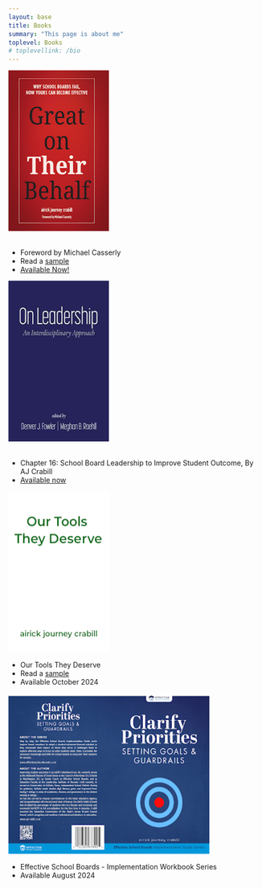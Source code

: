 ```yaml
---
layout: base
title: Books
summary: "This page is about me"
toplevel: Books
# toplevellink: /bio
---
```




   <div class="bookcell">  
      <a href="https://www.amazon.com/Great-Their-Behalf-School-Effective/dp/154453759X/"><img border="0" class="bookimg" data-original-height="868" data-original-width="618" height="320" src="../assets/img/gotb-flat-cover.jpg" width="200" /></a><br />
     <br/><ul><li>Foreword by Michael Casserly</li><li>Read a <a href="http://www.greatontheirbehalf.com">sample</a></li><li><a href="https://www.amazon.com/Great-Their-Behalf-School-Effective/dp/154453759X/">Available Now!</a></li></ul>
 </div>
   
   <div class="bookcell">
      <a href="https://www.amazon.com/Leadership-Interdisciplinary-Approach-Denver-Fowler/dp/B0BKHW457G" target="_blank"><img border="0" class="bookimg" data-original-height="396" data-original-width="263" height="320" src="../assets/img/on-leadership-cover.jpeg" width="200" /></a><br />
     <br/><ul><li>Chapter 16:&nbsp;School Board Leadership to Improve Student Outcome, By AJ Crabill</li>
 <li><a href="https://www.amazon.com/Leadership-Interdisciplinary-Approach-Denver-Fowler/dp/B0BKHW457G" target="_blank">Available now</a></li></ul>
 </div>
     
<div class="bookcell">  
<img border="0" class="bookimg" data-original-height="868" data-original-width="618" height="320" src="../assets/img/ottd-placeholder.png" width="200" /><br />
          <ul><li>Our Tools They Deserve</li>
            <li>Read a <a href="http://tinyurl.com/Our-Tools-They-Deserve-Intro">sample</a></li>
      <li>Available October 2024</li></ul>
</div>
   
<div class="bookcell">
<img border="0" class="bookimg" height="320" src="../assets/img/clarify-priorities.png" width="400" /><br />
    <ul><li>Effective School Boards - Implementation Workbook Series</li>
      <li>Available August 2024</li></ul>
</div>
